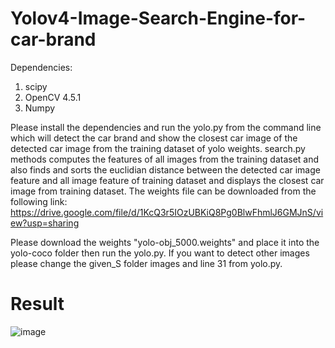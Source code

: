 # Yolov4-Image-Search-Engine-for-car-brand
Dependencies:
1. scipy
2. OpenCV 4.5.1
3. Numpy

Please install the dependencies and run the yolo.py from the command line which will detect the car brand and show the closest car image of the detected car image from the training dataset of yolo weights. search.py methods computes the features of all images from the training dataset and also finds and sorts the euclidian distance between the detected car image feature and all image feature of training dataset and displays the closest car image from training dataset. The weights file can be downloaded from the following link: 
https://drive.google.com/file/d/1KcQ3r5IOzUBKiQ8Pg0BlwFhmlJ6GMJnS/view?usp=sharing

Please download the weights "yolo-obj_5000.weights" and place it into the yolo-coco folder then run the yolo.py. If you want to detect other images please change the given_S folder images and line 31 from yolo.py.
# Result
![image](https://github.com/tutul032/Yolov4-Image-Search-Engine-for-car-brand/blob/main/yolov4.jpg)
